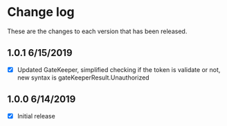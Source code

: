# Change log

These are the changes to each version that has been released.

## 1.0.1 6/15/2019

- [x] Updated GateKeeper, simplified checking if the token is validate or not, new syntax is gateKeeperResult.Unauthorized


## 1.0.0 6/14/2019

- [x] Initial release
